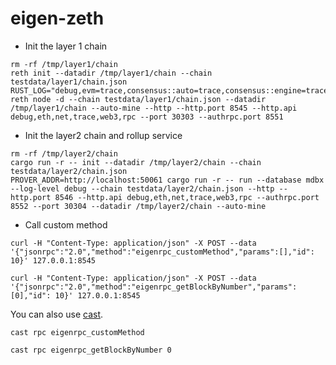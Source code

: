 # eigen-zeth

* Init the layer 1 chain

```shell
rm -rf /tmp/layer1/chain
reth init --datadir /tmp/layer1/chain --chain testdata/layer1/chain.json
RUST_LOG="debug,evm=trace,consensus::auto=trace,consensus::engine=trace,rpc::eth=trace" reth node -d --chain testdata/layer1/chain.json --datadir /tmp/layer1/chain --auto-mine --http --http.port 8545 --http.api debug,eth,net,trace,web3,rpc --port 30303 --authrpc.port 8551
```

* Init the layer2 chain and rollup service

```
rm -rf /tmp/layer2/chain
cargo run -r -- init --datadir /tmp/layer2/chain --chain testdata/layer2/chain.json
PROVER_ADDR=http://localhost:50061 cargo run -r -- run --database mdbx --log-level debug --chain testdata/layer2/chain.json --http --http.port 8546 --http.api debug,eth,net,trace,web3,rpc --authrpc.port 8552 --port 30304 --datadir /tmp/layer2/chain --auto-mine
```


* Call custom method
```
curl -H "Content-Type: application/json" -X POST --data '{"jsonrpc":"2.0","method":"eigenrpc_customMethod","params":[],"id": 10}' 127.0.0.1:8545

curl -H "Content-Type: application/json" -X POST --data '{"jsonrpc":"2.0","method":"eigenrpc_getBlockByNumber","params":[0],"id": 10}' 127.0.0.1:8545
```

You can also use [cast](https://github.com/foundry-rs/foundry/releases).

```
cast rpc eigenrpc_customMethod

cast rpc eigenrpc_getBlockByNumber 0
```
